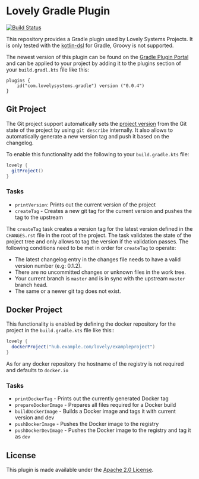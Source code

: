 # Lovely Gradle Plugin

[![Build Status](https://travis-ci.org/lovelysystems/lovely-gradle-plugin.svg?branch=master)](https://travis-ci.org/lovelysystems/lovely-gradle-plugin)

This repository provides a Gradle plugin used by Lovely Systems Projects. It is only tested with the
 [kotlin-dsl](https://github.com/gradle/kotlin-dsl) for Gradle, Groovy is not supported.

The newest version of this plugin can be found on the [Gradle Plugin Portal](https://plugins.gradle.org/plugin/com.lovelysystems.gradle)
and can be applied to your project by adding it to the plugins section of your `build.gradl.kts` file like this:

```
plugins {
    id("com.lovelysystems.gradle") version ("0.0.4")
}
```

## Git Project

The Git project support automatically sets the
[project version](https://docs.gradle.org/current/dsl/org.gradle.api.Project.html#org.gradle.api.Project:version)
from the Git state of the project by using `git describe` internally. It also allows to automatically generate a new version
tag and push it based on the changelog.

To enable this functionality add the following to your `build.gradle.kts` file:

```gradle
lovely {
  gitProject()
}
```

### Tasks

  * `printVersion`: Prints out the current version of the project
  * `createTag` - Creates a new git tag for the current version and pushes the tag to the upstream

The `createTag` task creates a version tag for the latest version defined in the `CHANGES.rst` file
in the root of the project. The task validates the state of the project tree and only allows to tag the version
if the validation passes. The following conditions need to be met in order for `createTag` to operate:

 - The latest changelog entry in the changes file needs to have a valid version number (e.g: 0.1.2).
 - There are no uncommitted changes or unknown files in the work tree.
 - Your current branch is `master` and is in sync with the upstream `master` branch head.
 - The same or a newer git tag does not exist.

## Docker Project

This functionality is enabled by defining the docker repository for the project in the
`build.gradle.kts` file like this::

```gradle
lovely {
  dockerProject("hub.example.com/lovely/exampleproject")
}
```

As for any docker repository the hostname of the registry is not required and defaults to ``docker.io``

### Tasks

  * `printDockerTag` - Prints out the currently generated Docker tag
  * `prepareDockerImage` - Prepares all files required for a Docker build
  * `buildDockerImage` - Builds a Docker image and tags it with current version and dev
  * `pushDockerImage` - Pushes the Docker image to the registry
  * `pushDockerDevImage` - Pushes the Docker image to the registry and tag it as `dev`

## License

This plugin is made available under the [Apache 2.0 License](http://www.apache.org/licenses/LICENSE-2.0).


